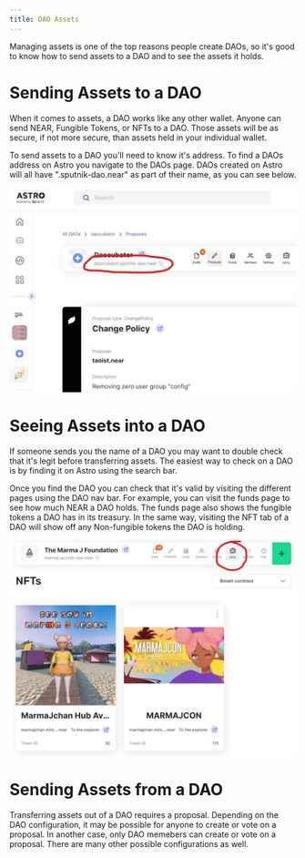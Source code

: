 ```yaml
---
title: DAO Assets 
---
```

Managing assets is one of the top reasons people create DAOs, so it's good to know how to send assets to a DAO and to see the assets it holds.

# Sending Assets to a DAO

When it comes to assets, a DAO works like any other wallet. Anyone can send NEAR, Fungible Tokens, or NFTs to a DAO. Those assets will be as secure, if not more secure, than assets held in your individual wallet. 

To send assets to a DAO you'll need to know it's address. To find a DAOs address on Astro you navigate to the DAOs page. DAOs created on Astro will all have ".sputnik-dao.near" as part of their name, as you can see below.

![Address of a DAO which is visible in the navigation bar of every DAO.](../../static/img/assets-01.jpg)

# Seeing Assets into a DAO

If someone sends you the name of a DAO you may want to double check that it's legit before transferring assets. The easiest way to check on a DAO is by finding it on Astro using the search bar. 

Once you find the DAO you can check that it's valid by visiting the different pages using the DAO nav bar. For example, you can visit the funds page to see how much NEAR a DAO holds. The funds page also shows the fungible tokens a DAO has in its treasury. In the same way, visiting the NFT tab of a DAO will show off any Non-fungible tokens the DAO is holding.

![Example DAO treasury containing Non-fungible tokens.](../../static/img/assets-04.jpg)

# Sending Assets from a DAO

Transferring assets out of a DAO requires a proposal. Depending on the DAO configuration, it may be possible for anyone to create or vote on a proposal. In another case, only DAO memebers can create or vote on a proposal. There are many other possible configurations as well.

